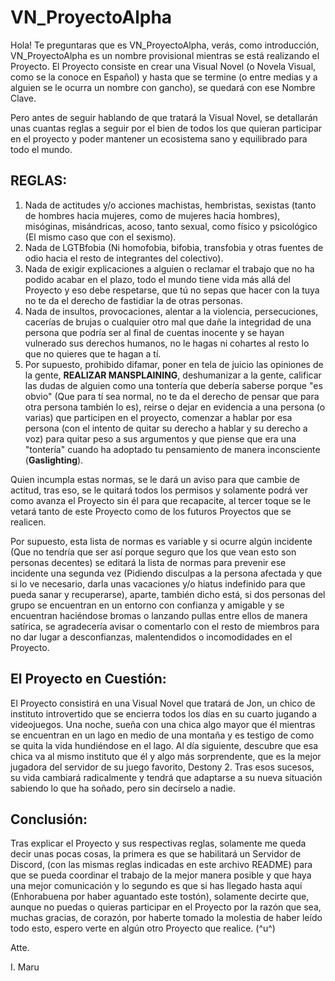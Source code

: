 # VN_ProyectoAlpha

Hola! Te preguntaras que es VN_ProyectoAlpha, verás, como introducción, VN_ProyectoAlpha es un nombre provisional mientras se está realizando el Proyecto.
El Proyecto consiste en crear una Visual Novel (o Novela Visual, como se la conoce en Español) y hasta que se termine (o entre medias y a alguien se le ocurra 
un nombre con gancho), se quedará con ese Nombre Clave.

Pero antes de seguir hablando de que tratará la Visual Novel, se detallarán unas cuantas reglas a seguir por el bien de todos los que quieran participar en el 
proyecto y poder mantener un ecosistema sano y equilibrado para todo el mundo.

## REGLAS:
1. Nada de actitudes y/o acciones machistas, hembristas, sexistas (tanto de hombres hacia mujeres, como de mujeres hacia hombres), misóginas, misándricas, acoso, 
tanto sexual, como físico y psicológico (El mismo caso que con el sexismo).
2. Nada de LGTBfobia (Ni homofobia, bifobia, transfobia y otras fuentes de odio hacia el resto de integrantes del colectivo).
3. Nada de exigir explicaciones a alguien o reclamar el trabajo que no ha podido acabar en el plazo, todo el mundo tiene vida más allá del Proyecto y eso debe 
respetarse, que tú no sepas que hacer con la tuya no te da el derecho de fastidiar la de otras personas.
4. Nada de insultos, provocaciones, alentar a la violencia, persecuciones, cacerías de brujas o cualquier otro mal que dañe la integridad de una persona que 
podría ser al final de cuentas inocente y se hayan vulnerado sus derechos humanos, no le hagas ni cohartes al resto lo que no quieres que te hagan a tí.
5. Por supuesto, prohibido difamar, poner en tela de juicio las opiniones de la gente, **REALIZAR MANSPLAINING**, deshumanizar a la gente, calificar las dudas 
de alguien como una tontería que debería saberse porque "es obvio" (Que para tí sea normal, no te da el derecho de pensar que para otra persona también lo es),
reirse o dejar en evidencia a una persona (o varias) que participen en el proyecto, comenzar a hablar por esa persona (con el intento de quitar su derecho a 
hablar y su derecho a voz) para quitar peso a sus argumentos y que piense que era una "tontería" cuando ha adoptado tu pensamiento de manera inconsciente 
(**Gaslighting**).

Quien incumpla estas normas, se le dará un aviso para que cambie de actitud, tras eso, se le quitará todos los permisos y solamente podrá ver como avanza el 
Proyecto sin él para que recapacite, al tercer toque se le vetará tanto de este Proyecto como de los futuros Proyectos que se realicen.

Por supuesto, esta lista de normas es variable y si ocurre algún incidente (Que no tendría que ser así porque seguro que los que vean esto son personas decentes) 
se editará la lista de normas para prevenir ese incidente una segunda vez (Pidiendo disculpas a la persona afectada y que si lo ve necesario, darla unas 
vacaciones y/o hiatus indefinido para que pueda sanar y recuperarse), aparte, también dicho está, si dos personas del grupo se encuentran en un entorno con 
confianza y amigable y se encuentran haciéndose bromas o lanzando pullas entre ellos de manera satírica, se agradecería avisar o comentarlo con el resto de 
miembros para no dar lugar a desconfianzas, malentendidos o incomodidades en el Proyecto.

## El Proyecto en Cuestión:
El Proyecto consistirá en una Visual Novel que tratará de Jon, un chico de instituto introvertido que se encierra todos los días en su cuarto jugando a 
videojuegos. Una noche, sueña con una chica algo mayor que él mientras se encuentran en un lago en medio de una montaña y es testigo de como se quita la vida 
hundiéndose en el lago. Al día siguiente, descubre que esa chica va al mismo instituto que él y algo más sorprendente, que es la mejor jugadora del servidor de 
su juego favorito, Destony 2. Tras esos sucesos, su vida cambiará radicalmente y tendrá que adaptarse a su nueva situación sabiendo lo que ha soñado, pero sin 
decírselo a nadie.

## Conclusión:
Tras explicar el Proyecto y sus respectivas reglas, solamente me queda decir unas pocas cosas, la primera es que se habilitará un Servidor de Discord, (con 
las mismas reglas indicadas en este archivo README) para que se pueda coordinar el trabajo de la mejor manera posible y que haya una mejor comunicación y lo 
segundo es que si has llegado hasta aquí (Enhorabuena por haber aguantado este tostón), solamente decirte que, aunque no puedas o quieras participar en el 
Proyecto por la razón que sea, muchas gracias, de corazón, por haberte tomado la molestia de haber leído todo esto, espero verte en algún otro Proyecto que 
realice. (^u^)

Atte.

I. Maru
